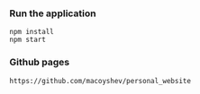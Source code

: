### Run the application
    npm install
    npm start  

### Github pages
    https://github.com/macoyshev/personal_website